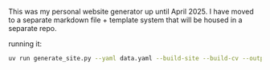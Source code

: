 This was my personal website generator up until April 2025. I have moved to a separate markdown file + template system that will be housed in a separate repo.

running it:

```bash
uv run generate_site.py --yaml data.yaml --build-site --build-cv --output output
```
